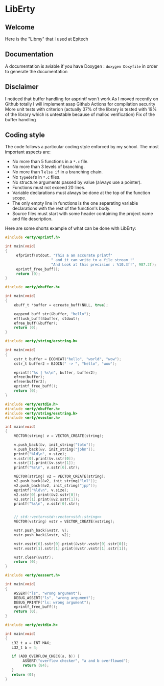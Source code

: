 # LibErty

## Welcome

Here is the "Libmy" that I used at Epitech

## Documentation

A documentation is aviable if you have Doxygen : `doxygen Doxyfile` in order to
generate the documentation

## Disclaimer

I noticed that buffer handling for asprintf won't work
As I moved recently on Github totally I will implement asap Github Actions for compilation security
More unit tests with criterion (actually 37% of the library is tested with 19% of the library which is untestable because of malloc verification)
Fix of the buffer handling

## Coding style

The code follows a particular coding style enforced by my school. The most
important aspects are:
- No more than 5 functions in a `*.c` file.
- No more than 3 levels of branching.
- No more than 1 `else if` in a branching chain.
- No `typedef`s in `*.c` files.
- No structure arguments passed by value (always use a pointer).
- Functions must not exceed 20 lines.
- Variable declarations must always be done at the top of the function scope.
- The only empty line in functions is the one separating variable declarations
  with the rest of the function's body.
- Source files must start with some header containing the project name and file
  description.

Here are some shorts example of what can be done with LibErty:

```c
#include <erty/eprintf.h>

int main(void)
{
     efprintf(stdout, "This a an accurate printf"
                     " and it can write to a file stream !"
                     "And Look at this precision : %10.3f!", 987.2f);
     eprintf_free_buff();
     return (0);
}
```

```c
#include <erty/ebuffer.h>

int main(void)
{
    ebuff_t *buffer = ecreate_buff(NULL, true);

    eappend_buff_str(&buffer, "hello");
    efflush_buff(&buffer, stdout);
    efree_buff(&buffer);
    return (0);
}
```

```c
#include <erty/string/ecstring.h>

int main(void)
{
    cstr_t buffer = ECONCAT("hello", "world", "wow");
    cstr_t buffer2 = EJOIN(" -> ", "hello", "wow");

    eprintf("%s | %s\n", buffer, buffer2);
    efree(buffer);
    efree(buffer2);
    eprintf_free_buff();
    return (0);
}
```

```c
#include <erty/estdio.h>
#include <erty/ebuffer.h>
#include <erty/string/esstring.h>
#include <erty/evector.h>

int main(void)
{
    VECTOR(string) v = VECTOR_CREATE(string);

    v.push_back(&v, init_string("toto"));
    v.push_back(&v, init_string("john"));
    printf("%ld\n", v.size);
    v.sstr[0].print(&v.sstr[0]);
    v.sstr[1].print(&v.sstr[1]);
    printf("%s\n", v.sstr[0].str);

    VECTOR(string) v2 = VECTOR_CREATE(string);
    v2.push_back(&v2, init_string("lol"));
    v2.push_back(&v2, init_string("jpp"));
    eprintf("%ld\n", v.size);
    v2.sstr[0].print(&v2.sstr[0]);
    v2.sstr[1].print(&v2.sstr[1]);
    printf("%s\n", v.sstr[0].str);


    // std::vector<std::vector<std::string>>
    VECTOR(vstring) vstr = VECTOR_CREATE(vstring);

    vstr.push_back(&vstr, v);
    vstr.push_back(&vstr, v2);

    vstr.vsstr[0].sstr[0].print(&vstr.vsstr[0].sstr[0]);
    vstr.vsstr[1].sstr[1].print(&vstr.vsstr[1].sstr[1]);

    vstr.clear(&vstr);
    return (0);
}
```

```c
#include <erty/eassert.h>

int main(void)
{
    ASSERT("ls", "wrong argument");
    DEBUG_ASSERT("ls", "wrong argument");
    DEBUG_PRINTF("ls: wrong argument");
    eprintf_free_buff();
    return (0);
}
```

```c
#include <erty/estdio.h>

int main(void)
{
   i32_t a = INT_MAX;
   i32_t b = 4;

   if (ADD_OVERFLOW_CHECK(a, b)) {
        ASSERT("overflow checker", "a and b overflowed");
        return (84);
   }
   return (0);
}
```
